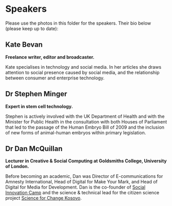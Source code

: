 # Speakers

Please use the photos in this folder for the speakers. Their bio below (please keep up to date):


## Kate Bevan

**Freelance writer, editor and broadcaster.**

Kate specialises in technology and social media. In her articles she draws attention to social presence caused by social media, and the relationship between consumer and enterprise technology.

## Dr Stephen Minger

**Expert in stem cell technology.**

Stephen is actively involved with the UK Department of Health and with the Minister for Public Health in the consultation with both Houses of Parliament that led to the passage of the Human Embryo Bill of 2009 and the inclusion of new forms of animal-human embryos within primary legislation.  

## Dr Dan McQuillan

**Lecturer in Creative & Social Computing at Goldsmiths College, University of London.**

Before becoming an academic, Dan was Director of E-communications for Amnesty International, Head of Digital for Make Your Mark, and Head of Digital for Media for Development. Dan is the co-founder of [Social Innovation Camp](http://www.sicamp.org/) and the science & technical lead for the citizen science project [Science for Change Kosovo](http://www.internetartizans.co.uk/kosovo_science_for_change).
